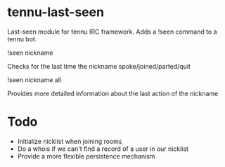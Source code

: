 tennu-last-seen
===============

Last-seen module for tennu IRC framework.  Adds a !seen command to a tennu bot.

!seen nickname

Checks for the last time the nickname spoke/joined/parted/quit

!seen nickname all

Provides more detailed information about the last action of the nickname

Todo
====

* Initialize nicklist when joining rooms
* Do a whois if we can't find a record of a user in our nicklist
* Provide a more flexible persistence mechanism


